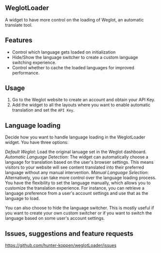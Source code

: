 ## WeglotLoader

A widget to have more control on the loading of Weglot, an automatic translate tool.

## Features

-   Control which language gets loaded on initialization
-   Hide/Show the language switcher to create a custom language switching experience.
-   Control whether to cache the loaded languages for improved performance.

## Usage

1. Go to the Weglot website to create an account and obtain your API Key.
2. Add the widget to all the layouts where you want to enable automatic translation and set the `API Key`.

## Language loading
Decide how you want to handle language loading in the WeglotLoader widget. You have three options:

*Default Weglot*: Load the original lanuage set in the Weglot dashboard.
*Automatic Language Detection*: The widget can automatically choose a language for translation based on the user's browser settings. This means visitors to your website will see content translated into their preferred language without any manual intervention.
*Manual Language Selection*: Alternatively, you can take more control over the language loading process. You have the flexibility to set the language manually, which allows you to customize the translation experience. For instance, you can retrieve a language preference from a user's account settings and use that as the language to load.

You can also choose to hide the language switcher. This is mostly useful if you want to create your own custom switcher
or if you want to switch the language based on some user's account settings.

## Issues, suggestions and feature requests

https://github.com/hunter-koppen/weglotLoader/issues
